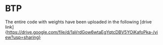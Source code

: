 # BTP

The entire code with weights have been uploaded in the following [drive link]{https://drive.google.com/file/d/1aVrdGow6wtaEgYqtcDBV5YOiKafoPka-/view?usp=sharing}
